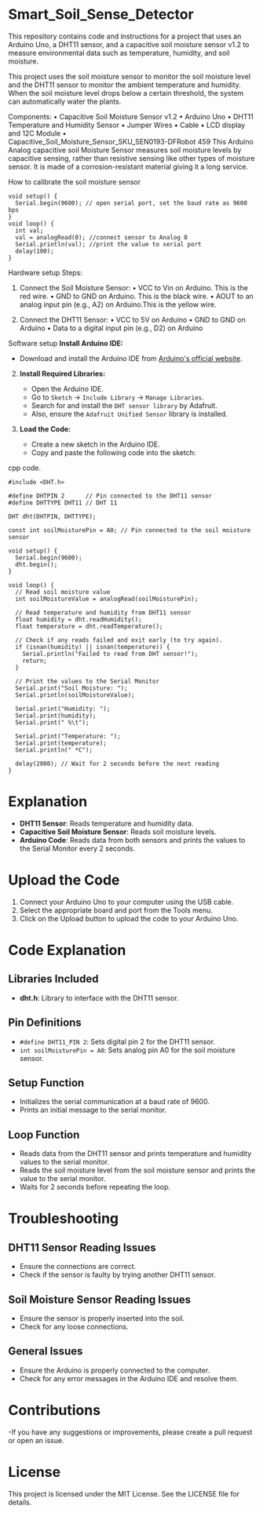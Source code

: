 # Smart_Soil_Sense_Detector
This repository contains code and instructions for a  project that uses an Arduino Uno, a DHT11 sensor, and a capacitive soil moisture sensor v1.2 to measure environmental data such as temperature, humidity, and soil moisture.

This project uses the soil moisture sensor to monitor the soil moisture level and the DHT11 sensor to monitor the ambient temperature and humidity. When the soil moisture level drops below a certain threshold, the system can automatically water the plants.

Components:
•	Capacitive Soil Moisture Sensor v1.2
•	Arduino Uno
•	DHT11 Temperature and Humidity Sensor
•	Jumper Wires
•	Cable
•	LCD display and 12C Module
•	
Capacitive_Soil_Moisture_Sensor_SKU_SEN0193-DFRobot 459
This Arduino Analog capacitive soil Moisture Sensor measures soil moisture levels by capacitive sensing, rather than resistive sensing like other types of moisture sensor. It is made of a corrosion-resistant material giving it a long service.

How to calibrate the soil moisture sensor
```
void setup() {
  Serial.begin(9600); // open serial port, set the baud rate as 9600 bps
}
void loop() {
  int val;
  val = analogRead(0); //connect sensor to Analog 0
  Serial.println(val); //print the value to serial port
  delay(100);
}
```
Hardware setup
Steps:		
1.	Connect the Soil Moisture Sensor:
•	VCC to Vin on Arduino. This is the red wire.
•	GND to GND on Arduino. This is the black wire.
•	AOUT to an analog input pin (e.g., A2) on Arduino.This is the yellow wire.


2.	Connect the DHT11 Sensor:
•	VCC to 5V on Arduino
•	GND to GND on Arduino
•	Data to a digital input pin (e.g., D2) on Arduino





Software setup
**Install Arduino IDE:**
   - Download and install the Arduino IDE from [Arduino's official website](https://www.arduino.cc/en/software).

2. **Install Required Libraries:**
   - Open the Arduino IDE.
   - Go to `Sketch` -> `Include Library` -> `Manage Libraries`.
   - Search for and install the `DHT sensor library` by Adafruit.
   - Also, ensure the `Adafruit Unified Sensor` library is installed.

3. **Load the Code:**
   - Create a new sketch in the Arduino IDE.
   - Copy and paste the following code into the sketch:

cpp code.
```
#include <DHT.h>

#define DHTPIN 2      // Pin connected to the DHT11 sensor
#define DHTTYPE DHT11 // DHT 11

DHT dht(DHTPIN, DHTTYPE);

const int soilMoisturePin = A0; // Pin connected to the soil moisture sensor

void setup() {
  Serial.begin(9600);
  dht.begin();
}

void loop() {
  // Read soil moisture value
  int soilMoistureValue = analogRead(soilMoisturePin);

  // Read temperature and humidity from DHT11 sensor
  float humidity = dht.readHumidity();
  float temperature = dht.readTemperature();

  // Check if any reads failed and exit early (to try again).
  if (isnan(humidity) || isnan(temperature)) {
    Serial.println("Failed to read from DHT sensor!");
    return;
  }

  // Print the values to the Serial Monitor
  Serial.print("Soil Moisture: ");
  Serial.println(soilMoistureValue);

  Serial.print("Humidity: ");
  Serial.print(humidity);
  Serial.print(" %\t");
  
  Serial.print("Temperature: ");
  Serial.print(temperature);
  Serial.println(" *C");

  delay(2000); // Wait for 2 seconds before the next reading
}
```
# Explanation

- **DHT11 Sensor**: Reads temperature and humidity data.
- **Capacitive Soil Moisture Sensor**: Reads soil moisture levels.
- **Arduino Code**: Reads data from both sensors and prints the values to the Serial Monitor every 2 seconds.

# Upload the Code

1. Connect your Arduino Uno to your computer using the USB cable.
2. Select the appropriate board and port from the Tools menu.
3. Click on the Upload button to upload the code to your Arduino Uno.

# Code Explanation

## Libraries Included

- **dht.h**: Library to interface with the DHT11 sensor.

## Pin Definitions

- `#define DHT11_PIN 2`: Sets digital pin 2 for the DHT11 sensor.
- `int soilMoisturePin = A0`: Sets analog pin A0 for the soil moisture sensor.

## Setup Function

- Initializes the serial communication at a baud rate of 9600.
- Prints an initial message to the serial monitor.

## Loop Function

- Reads data from the DHT11 sensor and prints temperature and humidity values to the serial monitor.
- Reads the soil moisture level from the soil moisture sensor and prints the value to the serial monitor.
- Waits for 2 seconds before repeating the loop.

# Troubleshooting

## DHT11 Sensor Reading Issues

- Ensure the connections are correct.
- Check if the sensor is faulty by trying another DHT11 sensor.

## Soil Moisture Sensor Reading Issues

- Ensure the sensor is properly inserted into the soil.
- Check for any loose connections.

## General Issues

- Ensure the Arduino is properly connected to the computer.
- Check for any error messages in the Arduino IDE and resolve them.

# Contributions

-If you have any suggestions or improvements, please create a pull request or open an issue.

# License

This project is licensed under the MIT License. See the LICENSE file for details.
